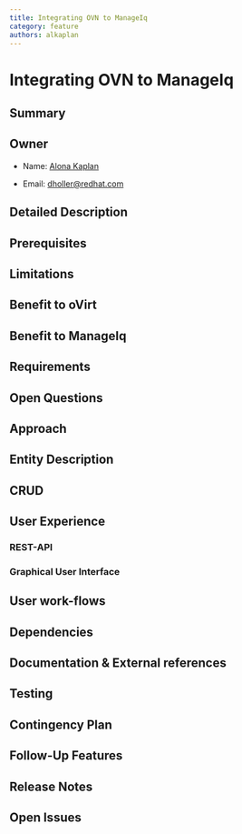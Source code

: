 ```yaml
---
title: Integrating OVN to ManageIq
category: feature
authors: alkaplan
---
```


# Integrating OVN to ManageIq
## Summary

## Owner

*   Name: [Alona Kaplan](https://github.com/AlonaKaplan)

*   Email: <dholler@redhat.com>

## Detailed Description

## Prerequisites

## Limitations

## Benefit to oVirt
## Benefit to ManageIq

## Requirements

## Open Questions

## Approach

## Entity Description

## CRUD

## User Experience

### REST-API

### Graphical User Interface

## User work-flows

## Dependencies

## Documentation & External references

## Testing

## Contingency Plan

## Follow-Up Features

## Release Notes

## Open Issues
